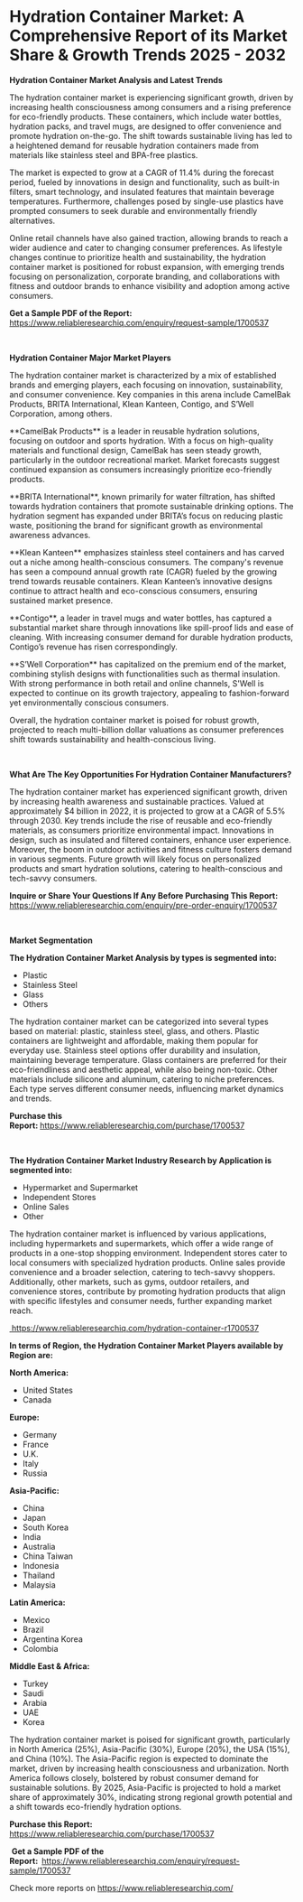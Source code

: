 <p><h1>Hydration Container Market: A Comprehensive Report of its Market Share & Growth Trends 2025 - 2032</h1></p><p><strong>Hydration Container Market Analysis and Latest Trends</strong></p>
<p><p>The hydration container market is experiencing significant growth, driven by increasing health consciousness among consumers and a rising preference for eco-friendly products. These containers, which include water bottles, hydration packs, and travel mugs, are designed to offer convenience and promote hydration on-the-go. The shift towards sustainable living has led to a heightened demand for reusable hydration containers made from materials like stainless steel and BPA-free plastics.</p><p>The market is expected to grow at a CAGR of 11.4% during the forecast period, fueled by innovations in design and functionality, such as built-in filters, smart technology, and insulated features that maintain beverage temperatures. Furthermore, challenges posed by single-use plastics have prompted consumers to seek durable and environmentally friendly alternatives. </p><p>Online retail channels have also gained traction, allowing brands to reach a wider audience and cater to changing consumer preferences. As lifestyle changes continue to prioritize health and sustainability, the hydration container market is positioned for robust expansion, with emerging trends focusing on personalization, corporate branding, and collaborations with fitness and outdoor brands to enhance visibility and adoption among active consumers.</p></p>
<p><strong>Get a Sample PDF of the Report:&nbsp;</strong> <a href="https://www.reliableresearchiq.com/enquiry/request-sample/1700537?utm_campaign=2752&utm_medium=2&utm_source=Github&utm_content=ia&utm_term=28022025&utm_id=hydration-container">https://www.reliableresearchiq.com/enquiry/request-sample/1700537</a></p>
<p>&nbsp;</p>
<p><strong>Hydration Container Major Market Players</strong></p>
<p><p>The hydration container market is characterized by a mix of established brands and emerging players, each focusing on innovation, sustainability, and consumer convenience. Key companies in this arena include CamelBak Products, BRITA International, Klean Kanteen, Contigo, and S’Well Corporation, among others.</p><p>**CamelBak Products** is a leader in reusable hydration solutions, focusing on outdoor and sports hydration. With a focus on high-quality materials and functional design, CamelBak has seen steady growth, particularly in the outdoor recreational market. Market forecasts suggest continued expansion as consumers increasingly prioritize eco-friendly products.</p><p>**BRITA International**, known primarily for water filtration, has shifted towards hydration containers that promote sustainable drinking options. The hydration segment has expanded under BRITA’s focus on reducing plastic waste, positioning the brand for significant growth as environmental awareness advances.</p><p>**Klean Kanteen** emphasizes stainless steel containers and has carved out a niche among health-conscious consumers. The company's revenue has seen a compound annual growth rate (CAGR) fueled by the growing trend towards reusable containers. Klean Kanteen’s innovative designs continue to attract health and eco-conscious consumers, ensuring sustained market presence.</p><p>**Contigo**, a leader in travel mugs and water bottles, has captured a substantial market share through innovations like spill-proof lids and ease of cleaning. With increasing consumer demand for durable hydration products, Contigo’s revenue has risen correspondingly.</p><p>**S’Well Corporation** has capitalized on the premium end of the market, combining stylish designs with functionalities such as thermal insulation. With strong performance in both retail and online channels, S'Well is expected to continue on its growth trajectory, appealing to fashion-forward yet environmentally conscious consumers.</p><p>Overall, the hydration container market is poised for robust growth, projected to reach multi-billion dollar valuations as consumer preferences shift towards sustainability and health-conscious living.</p></p>
<p>&nbsp;</p>
<p><strong>What Are The Key Opportunities For Hydration Container Manufacturers?</strong></p>
<p><p>The hydration container market has experienced significant growth, driven by increasing health awareness and sustainable practices. Valued at approximately $4 billion in 2022, it is projected to grow at a CAGR of 5.5% through 2030. Key trends include the rise of reusable and eco-friendly materials, as consumers prioritize environmental impact. Innovations in design, such as insulated and filtered containers, enhance user experience. Moreover, the boom in outdoor activities and fitness culture fosters demand in various segments. Future growth will likely focus on personalized products and smart hydration solutions, catering to health-conscious and tech-savvy consumers.</p></p>
<p><strong>Inquire or Share Your Questions If Any Before Purchasing This Report:</strong> <a href="https://www.reliableresearchiq.com/enquiry/pre-order-enquiry/1700537?utm_campaign=2752&utm_medium=2&utm_source=Github&utm_content=ia&utm_term=28022025&utm_id=hydration-container">https://www.reliableresearchiq.com/enquiry/pre-order-enquiry/1700537</a></p>
<p>&nbsp;</p>
<p><strong>Market Segmentation</strong></p>
<p><strong>The Hydration Container Market Analysis by types is segmented into:</strong></p>
<p><ul><li>Plastic</li><li>Stainless Steel</li><li>Glass</li><li>Others</li></ul></p>
<p><p>The hydration container market can be categorized into several types based on material: plastic, stainless steel, glass, and others. Plastic containers are lightweight and affordable, making them popular for everyday use. Stainless steel options offer durability and insulation, maintaining beverage temperature. Glass containers are preferred for their eco-friendliness and aesthetic appeal, while also being non-toxic. Other materials include silicone and aluminum, catering to niche preferences. Each type serves different consumer needs, influencing market dynamics and trends.</p></p>
<p><strong>Purchase this Report:&nbsp;</strong><a href="https://www.reliableresearchiq.com/purchase/1700537?utm_campaign=2752&utm_medium=2&utm_source=Github&utm_content=ia&utm_term=28022025&utm_id=hydration-container">https://www.reliableresearchiq.com/purchase/1700537</a></p>
<p>&nbsp;</p>
<p><strong>The Hydration Container Market Industry Research by Application is segmented into:</strong></p>
<p><ul><li>Hypermarket and Supermarket</li><li>Independent Stores</li><li>Online Sales</li><li>Other</li></ul></p>
<p><p>The hydration container market is influenced by various applications, including hypermarkets and supermarkets, which offer a wide range of products in a one-stop shopping environment. Independent stores cater to local consumers with specialized hydration products. Online sales provide convenience and a broader selection, catering to tech-savvy shoppers. Additionally, other markets, such as gyms, outdoor retailers, and convenience stores, contribute by promoting hydration products that align with specific lifestyles and consumer needs, further expanding market reach.</p></p>
<p><a href="https://www.reliableresearchiq.com/hydration-container-r1700537?utm_campaign=2752&utm_medium=2&utm_source=Github&utm_content=ia&utm_term=28022025&utm_id=hydration-container">&nbsp;https://www.reliableresearchiq.com/hydration-container-r1700537</a></p>
<p><strong>In terms of Region, the Hydration Container Market Players available by Region are:</strong></p>
<p>
    <p> <strong> North America: </strong>
        <ul>
            <li>United States</li>
            <li>Canada</li>
        </ul>
        </p> 
    <p> <strong> Europe: </strong>
        <ul>
            <li>Germany</li>
            <li>France</li>
            <li>U.K.</li>
            <li>Italy</li>
            <li>Russia</li>
        </ul>
        </p> 
    <p> <strong> Asia-Pacific: </strong>
        <ul>
            <li>China</li>
            <li>Japan</li>
            <li>South Korea</li>
            <li>India</li>
            <li>Australia</li>
            <li>China Taiwan</li>
            <li>Indonesia</li>
            <li>Thailand</li>
            <li>Malaysia</li>
        </ul>
        </p> 
    <p> <strong> Latin America: </strong>
        <ul>
            <li>Mexico</li>
            <li>Brazil</li>
            <li>Argentina Korea</li>
            <li>Colombia</li>
        </ul>
        </p> 
    <p> <strong> Middle East & Africa: </strong>
        <ul>
            <li>Turkey</li>
            <li>Saudi</li>
            <li>Arabia</li>
            <li>UAE</li>
            <li>Korea</li>
        </ul>
    </p>
    </p>
<p><p>The hydration container market is poised for significant growth, particularly in North America (25%), Asia-Pacific (30%), Europe (20%), the USA (15%), and China (10%). The Asia-Pacific region is expected to dominate the market, driven by increasing health consciousness and urbanization. North America follows closely, bolstered by robust consumer demand for sustainable solutions. By 2025, Asia-Pacific is projected to hold a market share of approximately 30%, indicating strong regional growth potential and a shift towards eco-friendly hydration options.</p></p>
<p><strong>Purchase this Report: </strong><a href="https://www.reliableresearchiq.com/purchase/1700537?utm_campaign=2752&utm_medium=2&utm_source=Github&utm_content=ia&utm_term=28022025&utm_id=hydration-container">https://www.reliableresearchiq.com/purchase/1700537</a></p>
<p>&nbsp;<strong>Get a Sample PDF of the Report:&nbsp;&nbsp;</strong><a href="https://www.reliableresearchiq.com/enquiry/request-sample/1700537?utm_campaign=2752&utm_medium=2&utm_source=Github&utm_content=ia&utm_term=28022025&utm_id=hydration-container">https://www.reliableresearchiq.com/enquiry/request-sample/1700537</a></p>
<p><strong></strong></p>
<p>Check more reports on <a href="https://www.reliableresearchiq.com/?utm_campaign=2752&utm_medium=2&utm_source=Github&utm_content=ia&utm_term=28022025&utm_id=hydration-container">https://www.reliableresearchiq.com/</a></p>